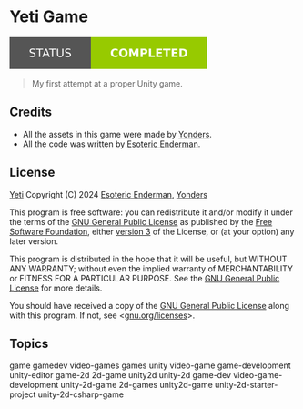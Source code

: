 # Yeti Game

[![Project Status: Completed](./Assets/Badges/Status.svg)](./)

> My first attempt at a proper Unity game.

## Credits

- All the assets in this game were made by [Yonders](https://itch.io/profile/yonders).
- All the code was written by [Esoteric Enderman](https://enderman.dev).

## License

[Yeti](https://github.com/EsotericEnderman/yeti-game) Copyright (C) 2024 [Esoteric Enderman](https://enderman.dev), [Yonders](https://itch.io/profile/yonders)

This program is free software: you can redistribute it and/or modify it under the terms of the [GNU General Public License](./LICENSE) as published by the [Free Software Foundation](https://www.fsf.org/), either [version 3](./LICENSE) of the License, or (at your option) any later version.

This program is distributed in the hope that it will be useful, but WITHOUT ANY WARRANTY; without even the implied warranty of MERCHANTABILITY or FITNESS FOR A PARTICULAR PURPOSE. See the [GNU General Public License](./LICENSE) for more details.

You should have received a copy of the [GNU General Public License](./LICENSE) along with this program. If not, see <[gnu.org/licenses](https://www.gnu.org/licenses/)>.

## Topics

game gamedev video-games games unity video-game game-development unity-editor game-2d 2d-game unity2d unity-2d game-dev video-game-development unity-2d-game 2d-games unity2d-game unity-2d-starter-project unity-2d-csharp-game
